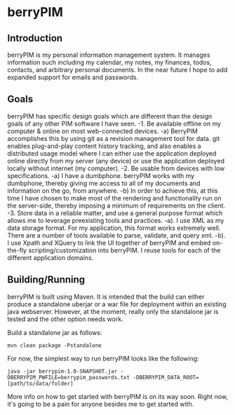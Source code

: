 berryPIM
==================

Introduction
------------------

berryPIM is my personal information management system.  It manages information such including my calendar, my notes,
my finances, todos, contacts, and arbitrary personal documents.  In the near future I hope to add expanded support
for emails and passwords.

Goals
------------------

berryPIM has specific design goals which are different than the design goals of any other PIM software I have seen.
-1. Be available offline on my computer & online on most web-connected devices.
   -a) BerryPIM accomplishes this by using git as a revision management tool for data.  git enables plug-and-play
   content history tracking, and also enables a distributed usage model where I can either use the application deployed
   online directly from my server (any device) or use the application deployed locally without internet (my computer).
-2. Be usable from devices with low specifications.
   -a) I have a dumbphone.  berryPIM works with my dumbphone, thereby giving me access to all of my documents and
   information on the go, from anywhere.
   -b) In order to achieve this, at this time I have chosen to make most of the rendering and functionality run on
   the server-side, thereby imposing a minimum of requirements on the client.
-3. Store data in a reliable matter, and use a general purpose format which allows me to leverage preexisting tools
and practices.
   -a). I use XML as my data storage format.  For my application, this format works extremely well.  There are a
   number of tools available to parse, validate, and query xml.
   -b). I use Xpath and XQuery to link the UI together of berryPIM and embed on-the-fly scripting/customization into
   berryPIM.  I reuse tools for each of the different application domains.

Building/Running
------------------

berryPIM is built using Maven.  It is intended that the build can either produce a standalone uberjar or a war file
for deployment within an existing java webserver.  However, at the moment, really only the standalone jar is tested
and the other option needs work.

Build a standalone jar as follows:

    mvn clean package -Pstandalone

For now, the simplest way to run berryPIM looks like the following:

    java -jar berrypim-1.0-SNAPSHOT.jar -DBERRYPIM_PWFILE=berrypim_passwords.txt -DBERRYPIM_DATA_ROOT=[path/to/data/folder]

More info on how to get started with berryPIM is on its way soon.  Right now, it's going to be a pain for anyone
besides me to get started with.

